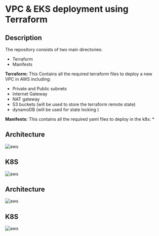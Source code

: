 # VPC & EKS deployment using Terraform
## Description
The repository consists of two main directories:
- Terraform 
- Manifests

**Terraform:** 
This Contains all the required terraform files to deploy a new VPC in AWS including:
* Private and Public subnets
* Internet Gateway
* NAT gateway
* S3 buckets (will be used to store the terraform remote state)
* dynamoDB (will be used for state locking )


**Manifests:**
This contains all the required yaml files to deploy in the k8s:
* 
## Architecture 

![aws](https://github.com/lefterisALEX/k8s-cicd-demo/blob/master/.images/aws-architecture.png?raw=true)

## K8S

![aws](https://github.com/lefterisALEX/k8s-cicd-demo/blob/master/.images/k8s-svc.png?raw=true)


## Architecture 

![aws](https://github.com/lefterisALEX/k8s-cicd-demo/blob/master/.images/aws-architecture.png?raw=true)

## K8S

![aws](https://github.com/lefterisALEX/k8s-cicd-demo/blob/master/.images/k8s-svc.png?raw=true)